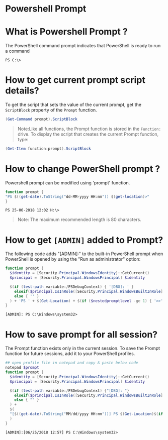 # Powershell Prompt
# What is Powershell Prompt ?
The PowerShell command prompt indicates that PowerShell is ready to run a command
```
PS C:\>
```
# How to get current prompt script details?
To get the script that sets the value of the current prompt, get the `ScriptBlock` property of the `Prompt` function.
``` powershell
(Get-Command prompt).ScriptBlock
```
> Note:Like all functions, the Prompt function is stored in the `Function:` drive. To display the script that creates the current Prompt function, type:
``` powershell
(Get-Item function:prompt).ScriptBlock
```
# How to change PowerShell prompt ?
Powershell prompt can be modified using 'prompt' function.
``` powershell
function prompt {
"PS $((get-date).ToString("dd-MM-yyyy HH:mm")) $(get-location)>"
}
```
```
PS 25-06-2018 12:02 H:\>
```
>Note: The maximum recommended length is 80 characters.

# How to get `[ADMIN]` added to Prompt?
The following code adds "[ADMIN]:" to the built-in PowerShell prompt when PowerShell is opened by using the "Run as administrator" option:
``` powershell
function prompt {
  $identity = [Security.Principal.WindowsIdentity]::GetCurrent()
  $principal = [Security.Principal.WindowsPrincipal] $identity

  $(if (test-path variable:/PSDebugContext) { '[DBG]: ' }
    elseif($principal.IsInRole([Security.Principal.WindowsBuiltInRole] "Administrator")){"[ADMIN]: "}
    else { '' }
  ) + 'PS ' + $(Get-Location) + $(if ($nestedpromptlevel -ge 1) { '>>' }) + '> '
}
```
```
[ADMIN]: PS C:\Windows\system32>
```
# How to save prompt for all session?
The Prompt function exists only in the current session. To save the Prompt function for future sessions, add it to your PowerShell profiles.
``` powershell
## open profile file in notepad and copy & paste below code
notepad $prompt
function prompt {
  $identity = [Security.Principal.WindowsIdentity]::GetCurrent()
  $principal = [Security.Principal.WindowsPrincipal] $identity

  $(if (test-path variable:/PSDebugContext) {"[DBG]: "}
    elseif($principal.IsInRole([Security.Principal.WindowsBuiltInRole] "Administrator")){"[ADMIN]:"}
    else { "" }
  ) +
  $(
  "[$((get-date).ToString("MM/dd/yyyy HH:mm"))] PS $(Get-Location)$(if ($nestedpromptlevel -ge 1) { ">>" })>"
  )
}
```
```
[ADMIN]:[06/25/2018 12:57] PS C:\Windows\system32>
```
